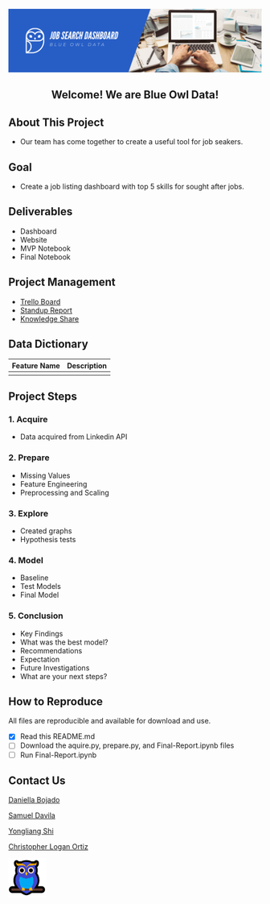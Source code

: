 ![Header](https://github.com/Blue-Owl-Data/Job-Search-Dashboard/blob/main/images/Blue_Owl_Data_Banner.png "Header")

 <h2 align = "center"> <b> Welcome! We are Blue Owl Data! </b></h2>

## About This Project 
- Our team has come together to create a useful tool for job seakers. 

## Goal
- Create a job listing dashboard with top 5 skills for sought after jobs.

## Deliverables
- Dashboard
- Website
- MVP Notebook
- Final Notebook

## Project Management 
- [Trello Board](https://trello.com/b/aIjJQDws/job-search-dashboard-project) 
- [Standup Report](https://docs.google.com/document/d/10fup2CegPnZIZr5TiK308BVzFJEVpYihP8LVvaAvrbs/edit?usp=sharing)
- [Knowledge Share](https://docs.google.com/document/d/1hVwjnndIhap56pXYI2Krh_1BR72Do2LWXSOY1XU7wUQ/edit?usp=sharing)

## Data Dictionary
| Feature Name                | Description                                                   |
|-----------------------------|---------------------------------------------------------------|
|                             |                                                               |



## Project Steps
### 1. Acquire
- Data acquired from Linkedin API

### 2. Prepare
- Missing Values
- Feature Engineering
- Preprocessing and Scaling

### 3. Explore
- Created graphs
- Hypothesis tests 

### 4. Model
- Baseline
- Test Models
- Final Model
	
### 5. Conclusion
- Key Findings
- What was the best model?
- Recommendations
- Expectation
- Future Investigations
- What are your next steps?


## How to Reproduce
All files are reproducible and available for download and use.
- [x] Read this README.md
- [ ] Download the aquire.py, prepare.py, and Final-Report.ipynb files
- [ ] Run Final-Report.ipynb

## Contact Us 
[Daniella Bojado](https://github.com/dbojado)

[Samuel Davila](https://github.com/SamuelD-Data)

[Yongliang Shi](https://github.com/Yongliang-Shi)

[Christopher Logan Ortiz](https://github.com/Promeos)

![image](https://github.com/Blue-Owl-Data/Job-Search-Dashboard/blob/main/images/owly.png "image")
